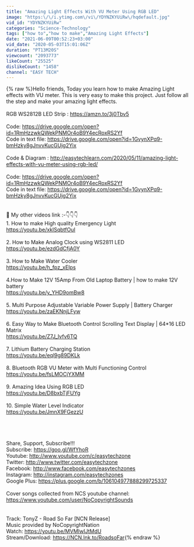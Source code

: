 ```yaml
---
title: "Amazing Light Effects With VU Meter Using RGB LED"
image: "https:\/\/i.ytimg.com\/vi\/YDYNZKYUiRw\/hqdefault.jpg"
vid_id: "YDYNZKYUiRw"
categories: "Science-Technology"
tags: ["how to","how to make","Amazing Light Effects"]
date: "2021-06-09T00:52:23+03:00"
vid_date: "2020-05-03T15:01:06Z"
duration: "PT13M20S"
viewcount: "2093773"
likeCount: "25525"
dislikeCount: "1458"
channel: "EASY TECH"
---
```

{% raw %}Hello friends, Today you learn how to make Amazing Light effects with VU meter.  This is very easy to make this project. Just follow all the step and make your amazing light effects.<br /><br />RGB WS2812B LED Strip : <a rel="nofollow" target="blank" href="https://amzn.to/3j0Tbv5">https://amzn.to/3j0Tbv5</a><br /><br />Code: <a rel="nofollow" target="blank" href="https://drive.google.com/open?id=1RmHzzwkQWekPNMOr4oB9Y4ecRoxRS2Yf">https://drive.google.com/open?id=1RmHzzwkQWekPNMOr4oB9Y4ecRoxRS2Yf</a><br />Code in text file: <a rel="nofollow" target="blank" href="https://drive.google.com/open?id=1GvynXPq9-bmHzky8gJnvvKucGUjg2Yix">https://drive.google.com/open?id=1GvynXPq9-bmHzky8gJnvvKucGUjg2Yix</a><br /><br />Code &amp; Diagram : <a rel="nofollow" target="blank" href="http://easytechlearn.com/2020/05/11/amazing-light-effects-with-vu-meter-using-rgb-led/">http://easytechlearn.com/2020/05/11/amazing-light-effects-with-vu-meter-using-rgb-led/</a><br /><br />Code: <a rel="nofollow" target="blank" href="https://drive.google.com/open?id=1RmHzzwkQWekPNMOr4oB9Y4ecRoxRS2Yf">https://drive.google.com/open?id=1RmHzzwkQWekPNMOr4oB9Y4ecRoxRS2Yf</a><br />Code in text file: <a rel="nofollow" target="blank" href="https://drive.google.com/open?id=1GvynXPq9-bmHzky8gJnvvKucGUjg2Yix">https://drive.google.com/open?id=1GvynXPq9-bmHzky8gJnvvKucGUjg2Yix</a><br /><br /><br />🔴 My other videos link :-👇👇👇<br />1. How to make High quality Emergency Light<br />   <a rel="nofollow" target="blank" href="https://youtu.be/xklSqbtfOuI">https://youtu.be/xklSqbtfOuI</a><br /><br />2. How to Make Analog Clock using WS2811 LED<br />   <a rel="nofollow" target="blank" href="https://youtu.be/ezdGdCfjA0Y">https://youtu.be/ezdGdCfjA0Y</a><br /><br />3. How to Make Water Cooler<br />   <a rel="nofollow" target="blank" href="https://youtu.be/h_fpz_xEIps">https://youtu.be/h_fpz_xEIps</a><br /><br />4.How to Make 12V 15Amp From Old Laptop Battery | how to make 12V battery<br />  <a rel="nofollow" target="blank" href="https://youtu.be/y_YHD9omBw8">https://youtu.be/y_YHD9omBw8</a><br /><br />5. Multi Purpose Adjustable Variable Power Supply | Battery Charger<br />   <a rel="nofollow" target="blank" href="https://youtu.be/zaEKNnjLFyw">https://youtu.be/zaEKNnjLFyw</a><br /><br />6. Easy Way to Make Bluetooth Control Scrolling Text Display | 64*16 LED Matrix<br />   <a rel="nofollow" target="blank" href="https://youtu.be/Z7J_lvfv6TQ">https://youtu.be/Z7J_lvfv6TQ</a><br /><br />7. Lithium Battery Charging Station<br />   <a rel="nofollow" target="blank" href="https://youtu.be/eql9g89DKLk">https://youtu.be/eql9g89DKLk</a><br /><br />8. Bluetooth RGB VU Meter with Multi Functioning Control<br />   <a rel="nofollow" target="blank" href="https://youtu.be/fsLMOCjYXMM">https://youtu.be/fsLMOCjYXMM</a><br /><br />9. Amazing Idea Using RGB LED<br />   <a rel="nofollow" target="blank" href="https://youtu.be/D8bxbTjFUYg">https://youtu.be/D8bxbTjFUYg</a><br /><br />10. Simple Water Level Indicator<br />    <a rel="nofollow" target="blank" href="https://youtu.be/JmnX9FGezzU">https://youtu.be/JmnX9FGezzU</a><br /><br /><br /><br /><br />Share, Support, Subscribe!!! <br />Subscribe: <a rel="nofollow" target="blank" href="https://goo.gl/WfYhoR">https://goo.gl/WfYhoR</a><br />Youtube: <a rel="nofollow" target="blank" href="http://www.youtube.com/c/easytechzone">http://www.youtube.com/c/easytechzone</a> <br />Twitter: <a rel="nofollow" target="blank" href="http://www.twitter.com/easytechzone">http://www.twitter.com/easytechzone</a><br />Facebook: <a rel="nofollow" target="blank" href="http://www.facebook.com/easytechzones">http://www.facebook.com/easytechzones</a><br />Instagram: <a rel="nofollow" target="blank" href="http://instagram.com/easytechzones">http://instagram.com/easytechzones</a><br />Google Plus: <a rel="nofollow" target="blank" href="https://plus.google.com/b/106104977888299725337">https://plus.google.com/b/106104977888299725337</a><br /><br />Cover songs collected from NCS youtube channel: <a rel="nofollow" target="blank" href="https://www.youtube.com/user/NoCopyrightSounds">https://www.youtube.com/user/NoCopyrightSounds</a><br /><br /><br />Track: TonyZ - Road So Far [NCN Release]<br />Music provided by NoCopyrightNation<br />Watch: <a rel="nofollow" target="blank" href="https://youtu.be/MVMIwIJtMdU">https://youtu.be/MVMIwIJtMdU</a><br />Stream/Download: <a rel="nofollow" target="blank" href="https://NCN.lnk.to/RoadsoFar">https://NCN.lnk.to/RoadsoFar</a>{% endraw %}
